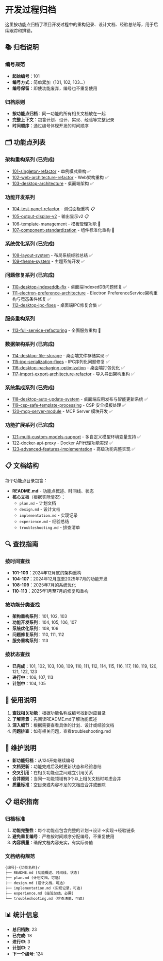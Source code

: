# 开发过程归档

这里按功能点归档了项目开发过程中的重构记录、设计文档、经验总结等，用于后续跟踪和排错。

## 📚 归档说明

### 编号规范
- **起始编号**：101
- **编号方式**：简单累加（101, 102, 103...）
- **编号保留**：即使功能废弃，编号也不重复使用

### 归档原则
- **按功能点归档**：同一功能的所有相关文档放在一起
- **完整上下文**：包含计划、设计、实现、经验等完整记录
- **时间顺序**：通过编号体现开发的时间顺序

## 🗂️ 功能点列表

### 架构重构系列 (已完成)
- [101-singleton-refactor](./101-singleton-refactor/) - 单例模式重构 ✅
- [102-web-architecture-refactor](./102-web-architecture-refactor/) - Web架构重构 ✅
- [103-desktop-architecture](./103-desktop-architecture/) - 桌面端架构 ✅

### 功能开发系列
- [104-test-panel-refactor](./104-test-panel-refactor/) - 测试面板重构 📋
- [105-output-display-v2](./105-output-display-v2/) - 输出显示v2 📋
- [106-template-management](./106-template-management/) - 模板管理功能 🔄
- [107-component-standardization](./107-component-standardization/) - 组件标准化重构 🔄

### 系统优化系列 (已完成)
- [108-layout-system](./108-layout-system/) - 布局系统经验总结 ✅
- [109-theme-system](./109-theme-system/) - 主题系统开发 ✅

### 问题修复系列 (已完成)
- [110-desktop-indexeddb-fix](./110-desktop-indexeddb-fix/) - 桌面端IndexedDB问题修复 ✅
- [111-electron-preference-architecture](./111-electron-preference-architecture/) - Electron PreferenceService架构重构与竞态条件修复 ✅
- [112-desktop-ipc-fixes](./112-desktop-ipc-fixes/) - 桌面端IPC修复合集 ✅

### 服务重构系列
- [113-full-service-refactoring](./113-full-service-refactoring/) - 全面服务重构 🔄

### 数据架构系列 (已完成)
- [114-desktop-file-storage](./114-desktop-file-storage/) - 桌面端文件存储实现 ✅
- [115-ipc-serialization-fixes](./115-ipc-serialization-fixes/) - IPC序列化问题修复 ✅
- [116-desktop-packaging-optimization](./116-desktop-packaging-optimization/) - 桌面端打包优化 ✅
- [117-import-export-architecture-refactor](./117-import-export-architecture-refactor/) - 导入导出架构重构 ✅

### 系统集成系列 (已完成)
- [118-desktop-auto-update-system](./118-desktop-auto-update-system/) - 桌面端应用发布与智能更新系统 ✅
- [119-csp-safe-template-processing](./119-csp-safe-template-processing/) - CSP 安全模板处理 ✅
- [120-mcp-server-module](./120-mcp-server-module/) - MCP Server 模块开发 ✅

### 功能扩展系列 (已完成)
- [121-multi-custom-models-support](./121-multi-custom-models-support/) - 多自定义模型环境变量支持 ✅
- [122-docker-api-proxy](./122-docker-api-proxy/) - Docker API代理功能实现 ✅
- [123-advanced-features-implementation](./123-advanced-features-implementation/) - 高级功能完整实现 ✅

## 📋 文档结构

每个功能点目录包含：
- **README.md** - 功能点概述、时间线、状态
- **核心文档**（根据实际情况）：
  - `plan.md` - 计划文档
  - `design.md` - 设计文档
  - `implementation.md` - 实现记录
  - `experience.md` - 经验总结
  - `troubleshooting.md` - 排查清单

## 🔍 查找指南

### 按时间查找
- **101-103**：2024年12月底的架构重构
- **104-107**：2024年12月底至2025年7月的功能开发
- **108-109**：2025年7月的系统优化
- **110-113**：2025年1月至7月的修复和重构

### 按功能分类查找
- **架构重构系列**：101, 102, 103
- **功能开发系列**：104, 105, 106, 107
- **系统优化系列**：108, 109
- **问题修复系列**：110, 111, 112
- **服务重构系列**：113

### 按状态查找
- **已完成**：101, 102, 103, 108, 109, 110, 111, 112, 114, 115, 116, 117, 118, 119, 120, 121, 122, 123
- **进行中**：106, 107, 113
- **计划中**：104, 105

## 📝 使用说明

1. **查找相关功能**：根据功能名称或编号找到对应目录
2. **了解背景**：先阅读README.md了解功能概述
3. **深入细节**：根据需要查看具体的计划、设计或经验文档
4. **问题排查**：如有相关问题，查看troubleshooting.md

## 🔄 维护说明

- **新功能归档**：从124开始继续编号
- **文档更新**：功能完成后及时更新状态和经验总结
- **交叉引用**：在相关功能点之间建立引用关系
- **合并原则**：当同一功能领域有3个以上相关文档时考虑合并
- **质量标准**：空目录或内容不足的文档应合并或删除

## 📋 组织指南

### 归档标准
1. **功能完整性**：每个功能点包含完整的计划→设计→实现→经验链条
2. **避免重复编号**：严格按时间顺序分配编号，不重复使用
3. **内容质量**：确保文档内容充实，有实际价值

### 文档结构规范
```
{编号}-{功能名称}/
├── README.md (功能概述、时间线、状态)
├── plan.md (计划文档，可选)
├── design.md (设计文档，可选)
├── implementation.md (实现记录，可选)
├── experience.md (经验总结，必需)
└── troubleshooting.md (排查清单，可选)
```

## 📊 统计信息

- **总归档数**: 23
- **已完成**: 18
- **进行中**: 3
- **计划中**: 2
- **下一个编号**: 124
